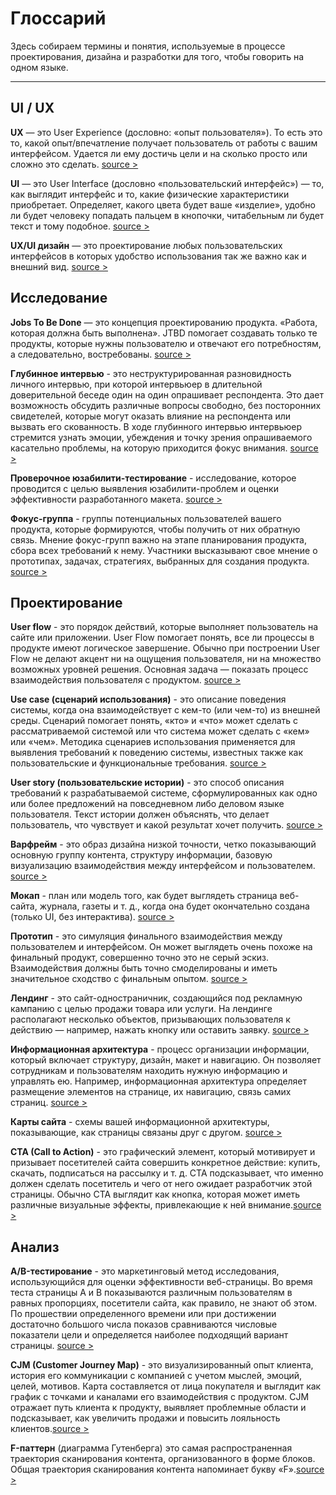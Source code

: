 # Глоссарий #

Здесь собираем термины и понятия, используемые в процессе проектирования, дизайна и разработки для того, чтобы говорить на одном языке.

***

## UI / UX ##

**UX** — это User Experience (дословно: «опыт пользователя»). То есть это то, какой опыт/впечатление получает пользователь от работы с вашим интерфейсом. Удается ли ему достичь цели и на сколько просто или сложно это сделать. [source >](https://habr.com/ru/post/321312/)

**UI** — это User Interface (дословно «пользовательский интерфейс») — то, как выглядит интерфейс и то, какие физические характеристики приобретает. Определяет, какого цвета будет ваше «изделие», удобно ли будет человеку попадать пальцем в кнопочки, читабельным ли будет текст и тому подобное. [source >](https://habr.com/ru/post/321312/)

**UX/UI дизайн** — это проектирование любых пользовательских интерфейсов в которых удобство использования так же важно как и внешний вид. [source >](https://habr.com/ru/post/321312/)

## Исследование ##

**Jobs To Be Done** — это концепция проектированию продукта. «Работа, которая должна быть выполнена». JTBD помогает создавать только те продукты, которые нужны пользователю и отвечают его потребностям, а следовательно, востребованы. [source >](https://skillbox.ru/media/management/klientskiy_servis/)

**Глубинное интервью** - это неструктурированная разновидность личного интервью, при которой интервьюер в длительной доверительной беседе один на один опрашивает респондента. Это дает возможность обсудить различные вопросы свободно, без посторонних свидетелей, которые могут оказать влияние на респондента или вызвать его скованность. В ходе глубинного интервью интервьюер стремится узнать эмоции, убеждения и точку зрения опрашиваемого касательно проблемы, на которую приходится фокус внимания. [source >](https://molinos.ru/about/blog/slovar-ux-terminov)

**Проверочное юзабилити-тестирование** - исследование, которое проводится с целью выявления юзабилити-проблем и оценки эффективности разработанного макета. [source >](https://molinos.ru/about/blog/slovar-ux-terminov)

**Фокус-группа** - группы потенциальных пользователей вашего продукта, которые формируются, чтобы получить от них обратную связь. Мнение фокус-групп важно на этапе планирования продукта, сбора всех требований к нему. Участники высказывают свое мнение о прототипах, задачах, стратегиях, выбранных для создания продукта. [source >](https://molinos.ru/about/blog/slovar-ux-terminov)

## Проектирование ##

**User flow** - это порядок действий, которые выполняет пользователь на сайте или приложении. User Flow помогает понять, все ли процессы в продукте имеют логическое завершение. Обычно при построении User Flow не делают акцент ни на ощущения пользователя, ни на множество возможных уровней решения. Основная задача — показать процесс взаимодействия пользователя с продуктом. [source >](https://molinos.ru/about/blog/slovar-ux-terminov)

**Use case (сценарий использования)** - это описание поведения системы, когда она взаимодействует с кем-то (или чем-то) из внешней среды. Сценарий помогает понять, «кто» и «что» может сделать с рассматриваемой системой или что система может сделать с «кем» или «чем». Методика сценариев использования применяется для выявления требований к поведению системы, известных также как пользовательские и функциональные требования. [source >](https://molinos.ru/about/blog/slovar-ux-terminov)

**User story (пользовательские истории)** - это способ описания требований к разрабатываемой системе, сформулированных как одно или более предложений на повседневном либо деловом языке пользователя. Текст истории должен объяснять, что делает пользователь, что чувствует и какой результат хочет получить. [source >](https://molinos.ru/about/blog/slovar-ux-terminov)

**Варфрейм** - это образ дизайна низкой точности, четко показывающий основную группу контента, структуру информации, базовую визуализацию взаимодействия между интерфейсом и пользователем. [source >](https://molinos.ru/about/blog/slovar-ux-terminov)

**Мокап** - план или модель того, как будет выглядеть страница веб-сайта, журнала, газеты и т. д., когда она будет окончательно создана (только UI, без интерактива). [source >](https://molinos.ru/about/blog/slovar-ux-terminov)

**Прототип** - это симуляция финального взаимодействия между пользователем и интерфейсом. Он может выглядеть очень похоже на финальный продукт, совершенно точно это не серый эскиз. Взаимодействия должны быть точно смоделированы и иметь значительное сходство с финальным опытом. [source >](https://molinos.ru/about/blog/slovar-ux-terminov)

**Лендинг** - это сайт-одностраничник, создающийся под рекламную кампанию с целью продажи товара или услуги. На лендинге располагают несколько объектов, призывающих пользователя к действию — например, нажать кнопку или оставить заявку. [source >](https://molinos.ru/about/blog/slovar-ux-terminov)

**Информационная архитектура** - процесс организации информации, который включает структуру, дизайн, макет и навигацию. Он позволяет сотрудникам и пользователям находить нужную информацию и управлять ею. Например, информационная архитектура определяет размещение элементов на странице, их навигацию, связь самих страниц. [source >](https://molinos.ru/about/blog/slovar-ux-terminov)

**Карты сайта** - схемы вашей информационной архитектуры, показывающие, как страницы связаны друг с другом. [source >](https://molinos.ru/about/blog/slovar-ux-terminov)

**CTA (Call to Action)** - это графический элемент, который мотивирует и призывает посетителей сайта совершить конкретное действие: купить, скачать, подписаться на рассылку и т. д. СТА подсказывает, что именно должен сделать посетитель и чего от него ожидает разработчик этой страницы. Обычно CTA выглядит как кнопка, которая может иметь различные визуальные эффекты, привлекающие к ней внимание.[source >](https://molinos.ru/about/blog/slovar-ux-terminov)


## Анализ ##

**A/B-тестирование** - это маркетинговый метод исследования, использующийся для оценки эффективности веб-страницы. Во время теста страницы А и В показываются различным пользователям в равных пропорциях, посетители сайта, как правило, не знают об этом. По прошествии определенного времени или при достижении достаточно большого числа показов сравниваются числовые показатели цели и определяется наиболее подходящий вариант страницы. [source >](https://molinos.ru/about/blog/slovar-ux-terminov)

**CJM (Customer Journey Map)** - это визуализированный опыт клиента, история его коммуникации с компанией с учетом мыслей, эмоций, целей, мотивов. Карта составляется от лица покупателя и выглядит как график с точками и каналами его взаимодействия с продуктом. CJM отражает путь клиента к продукту, выявляет проблемные области и подсказывает, как увеличить продажи и повысить лояльность клиентов.[source >](https://molinos.ru/about/blog/slovar-ux-terminov)

**F-паттерн** (диаграмма Гутенберга) это самая распространенная траектория сканирования контента, организованного в форме блоков. Общая траектория сканирования контента напоминает букву «F».[source >](https://molinos.ru/about/blog/slovar-ux-terminov)
